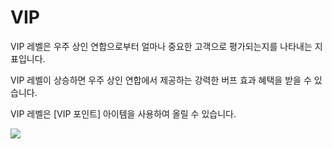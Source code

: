 # VIP

 VIP 레벨은 우주 상인 연합으로부터 얼마나 중요한 고객으로 평가되는지를 나타내는 지표입니다.

VIP 레벨이 상승하면 우주 상인 연합에서 제공하는 강력한 버프 효과 혜택을 받을 수 있습니다.

VIP 레벨은 [VIP 포인트] 아이템을 사용하여 올릴 수 있습니다.

![](http://astrokings.s3.amazonaws.com/html/img/help/804_001viplevel.JPG)